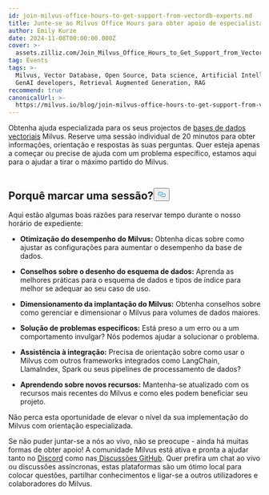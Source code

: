 ```yaml
---
id: join-milvus-office-hours-to-get-support-from-vectordb-experts.md
title: Junte-se ao Milvus Office Hours para obter apoio de especialistas em Vetor DB!
author: Emily Kurze
date: 2024-11-08T00:00:00.000Z
cover: >-
  assets.zilliz.com/Join_Milvus_Office_Hours_to_Get_Support_from_Vector_DB_Experts_1_64f88f0607.png
tag: Events
tags: >-
  Milvus, Vector Database, Open Source, Data science, Artificial Intelligence,
  GenAI developers, Retrieval Augmented Generation, RAG
recommend: true
canonicalUrl: >-
  https://milvus.io/blog/join-milvus-office-hours-to-get-support-from-vectordb-experts.md
---
```

<p>Obtenha ajuda especializada para os seus projectos de <a href="https://zilliz.com/learn/what-is-vector-database">bases de dados vectoriais</a> Milvus. Reserve uma sessão individual de 20 minutos para obter informações, orientação e respostas às suas perguntas. Quer esteja apenas a começar ou precise de ajuda com um problema específico, estamos aqui para o ajudar a tirar o máximo partido do Milvus.</p>
<p><a href="https://meetings.hubspot.com/chloe-williams1/milvus-office-hours">
  <span class="img-wrapper">
    <img translate="no" src="https://assets.zilliz.com/milvus_office_hours_09848e076b.png" alt="" class="doc-image" id="" />
    <span></span>
  </span>
</a></p>
<h2 id="Why-Book-a-Session" class="common-anchor-header">Porquê marcar uma sessão?<button data-href="#Why-Book-a-Session" class="anchor-icon" translate="no">
      <svg translate="no"
        aria-hidden="true"
        focusable="false"
        height="20"
        version="1.1"
        viewBox="0 0 16 16"
        width="16"
      >
        <path
          fill="#0092E4"
          fill-rule="evenodd"
          d="M4 9h1v1H4c-1.5 0-3-1.69-3-3.5S2.55 3 4 3h4c1.45 0 3 1.69 3 3.5 0 1.41-.91 2.72-2 3.25V8.59c.58-.45 1-1.27 1-2.09C10 5.22 8.98 4 8 4H4c-.98 0-2 1.22-2 2.5S3 9 4 9zm9-3h-1v1h1c1 0 2 1.22 2 2.5S13.98 12 13 12H9c-.98 0-2-1.22-2-2.5 0-.83.42-1.64 1-2.09V6.25c-1.09.53-2 1.84-2 3.25C6 11.31 7.55 13 9 13h4c1.45 0 3-1.69 3-3.5S14.5 6 13 6z"
        ></path>
      </svg>
    </button></h2><p>Aqui estão algumas boas razões para reservar tempo durante o nosso horário de expediente:</p>
<ul>
<li><p><strong>Otimização do desempenho do Milvus:</strong> Obtenha dicas sobre como ajustar as configurações para aumentar o desempenho da base de dados.</p></li>
<li><p><strong>Conselhos sobre o desenho do esquema de dados:</strong> Aprenda as melhores práticas para o esquema de dados e tipos de índice para melhor se adequar ao seu caso de uso.</p></li>
<li><p><strong>Dimensionamento da implantação do Milvus:</strong> Obtenha conselhos sobre como gerenciar e dimensionar o Milvus para volumes de dados maiores.</p></li>
<li><p><strong>Solução de problemas específicos:</strong> Está preso a um erro ou a um comportamento invulgar? Nós podemos ajudar a solucionar o problema.</p></li>
<li><p><strong>Assistência à integração:</strong> Precisa de orientação sobre como usar o Milvus com outros frameworks integrados como LangChain, LlamaIndex, Spark ou seus pipelines de processamento de dados?</p></li>
<li><p><strong>Aprendendo sobre novos recursos:</strong> Mantenha-se atualizado com os recursos mais recentes do Milvus e como eles podem beneficiar seu projeto.</p></li>
</ul>
<p>Não perca esta oportunidade de elevar o nível da sua implementação do Milvus com orientação especializada.</p>
<p>Se não puder juntar-se a nós ao vivo, não se preocupe - ainda há muitas formas de obter apoio! A comunidade Milvus está ativa e pronta a ajudar tanto no <a href="https://discord.com/invite/8uyFbECzPX">Discord</a> como nas<a href="https://github.com/search?q=milvus&amp;type=discussions"> Discussões GitHub</a>. Quer prefira um chat ao vivo ou discussões assíncronas, estas plataformas são um ótimo local para colocar questões, partilhar conhecimentos e ligar-se a outros utilizadores e colaboradores do Milvus.</p>

